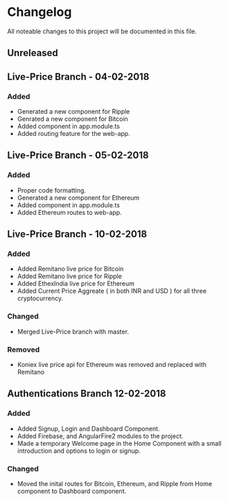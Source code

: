 # Changelog

All noteable changes to this project will be documented in this file.

##  Unreleased

## Live-Price Branch - 04-02-2018

### Added
 - Generated a new component for Ripple
 - Genrated a new component for Bitcoin
 - Added component in app.module.ts
 - Added routing feature for the web-app.

## Live-Price Branch - 05-02-2018

### Added
 - Proper code formatting.
 - Generated a new component for Ethereum
 - Added component in app.module.ts
 - Added Ethereum routes to web-app.

## Live-Price Branch - 10-02-2018

### Added
 - Added Remitano live price for Bitcoin
 - Added Remitano live price for Ripple
 - Added EthexIndia live price for Ethereum
 - Added Current Price Aggreate ( in both INR and USD ) for all three cryptocurrency.

### Changed
 - Merged Live-Price branch with master.

### Removed
 - Koniex live price api for Ethereum was removed and replaced with Remitano

## Authentications Branch 12-02-2018

### Added
 - Added Signup, Login and Dashboard Component.
 - Added Firebase, and AngularFire2 modules to the project.
 - Made a temporary Welcome page in the Home Component with a small introduction and options to login or signup.

### Changed
 - Moved the inital routes for Bitcoin, Ethereum, and Ripple from Home component to Dashboard component.
